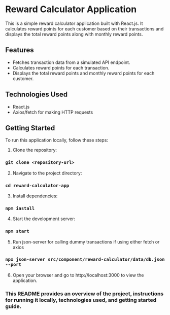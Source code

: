 # Reward Calculator Application

This is a simple reward calculator application built with React.js. It calculates reward points for each customer based on their transactions and displays the total reward points along with monthly reward points.

## Features

- Fetches transaction data from a simulated API endpoint.
- Calculates reward points for each transaction.
- Displays the total reward points and monthly reward points for each customer.

## Technologies Used

- React.js
- Axios/fetch for making HTTP requests

## Getting Started

To run this application locally, follow these steps:

1. Clone the repository:

### `git clone <repository-url>`

2. Navigate to the project directory:

### `cd reward-calculator-app`

3. Install dependencies:

### `npm install`

4. Start the development server:

### `npm start`

5. Run json-server for calling dummy transactions if using either fetch or axios

### `npx json-server src/component/reward-calculator/data/db.json --port`

6. Open your browser and go to http://localhost:3000 to view the application.

### This README provides an overview of the project, instructions for running it locally, technologies used, and getting started guide.
